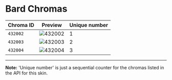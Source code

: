 # Bard Chromas

| Chroma ID | Preview | Unique number |
|---|---|---|
| `432002` | ![432002](https://raw.communitydragon.org/latest/plugins/rcp-be-lol-game-data/global/default/v1/champion-chroma-images/432/432002.png) | 1 |
| `432003` | ![432003](https://raw.communitydragon.org/latest/plugins/rcp-be-lol-game-data/global/default/v1/champion-chroma-images/432/432003.png) | 2 |
| `432004` | ![432004](https://raw.communitydragon.org/latest/plugins/rcp-be-lol-game-data/global/default/v1/champion-chroma-images/432/432004.png) | 3 |

---

**Note:** 'Unique number' is just a sequential counter for the chromas listed in the API for this skin.